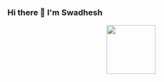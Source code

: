 ### Hi there 👋 I'm Swadhesh
<div id="header" align="center">
  <img src="https://i.pinimg.com/originals/97/ae/28/97ae288bc10481a0152460e9a3c5faeb.gif" width="100"/>
</div>
<!--
**Swadhesh/Swadhesh** is a ✨ _special_ ✨ repository because its `README.md` (this file) appears on your GitHub profile.

Here are some ideas to get you started:

- 🔭 I’m currently working on ...
- 🌱 I’m currently learning ...
- 👯 I’m looking to collaborate on ...
- 🤔 I’m looking for help with ...
- 💬 Ask me about ...
- 📫 How to reach me: ...
- 😄 Pronouns: ...
- ⚡ Fun fact: ...
-->
